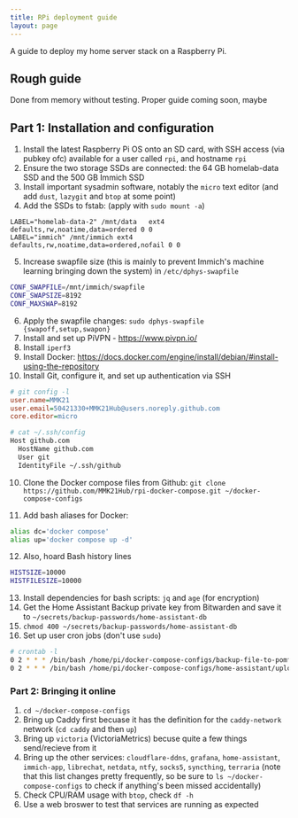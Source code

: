 ```yaml
---
title: RPi deployment guide
layout: page
---
```


A guide to deploy my home server stack on a Raspberry Pi.

## Rough guide

Done from memory without testing. Proper guide coming soon, maybe

## Part 1: Installation and configuration

1. Install the latest Raspberry Pi OS onto an SD card, with SSH access (via pubkey ofc) available for a user called `rpi`, and hostname `rpi`
2. Ensure the two storage SSDs are connected: the 64 GB homelab-data SSD and the 500 GB Immich SSD
3. Install important sysadmin software, notably the `micro` text editor (and add `dust`, `lazygit` and `btop` at some point)
4. Add the SSDs to fstab: (apply with `sudo mount -a`)
```fstab
LABEL="homelab-data-2" /mnt/data   ext4 defaults,rw,noatime,data=ordered 0 0
LABEL="immich" /mnt/immich ext4 defaults,rw,noatime,data=ordered,nofail 0 0
```
5. Increase swapfile size (this is mainly to prevent Immich's machine learning bringing down the system) in `/etc/dphys-swapfile`
```bash
CONF_SWAPFILE=/mnt/immich/swapfile
CONF_SWAPSIZE=8192
CONF_MAXSWAP=8192
```
6. Apply the swapfile changes: `sudo dphys-swapfile {swapoff,setup,swapon}`
7. Install and set up PiVPN - <https://www.pivpn.io/>
7. Install `iperf3`
8. Install Docker: https://docs.docker.com/engine/install/debian/#install-using-the-repository
9. Install Git, configure it, and set up authentication via SSH
```ini
# git config -l
user.name=MMK21
user.email=50421330+MMK21Hub@users.noreply.github.com
core.editor=micro
```
```bash
# cat ~/.ssh/config
Host github.com
  HostName github.com
  User git
  IdentityFile ~/.ssh/github
```
10. Clone the Docker compose files from Github: `git clone https://github.com/MMK21Hub/rpi-docker-compose.git ~/docker-compose-configs`

11. Add bash aliases for Docker:
```bash
alias dc='docker compose'
alias up='docker compose up -d'
```
12. Also, hoard Bash history lines
```bash
HISTSIZE=10000
HISTFILESIZE=10000
```
13. Install dependencies for bash scripts: `jq` and `age` (for encryption)
15. Get the Home Assistant Backup private key from Bitwarden and save it to `~/secrets/backup-passwords/home-assistant-db`
16. `chmod 400 ~/secrets/backup-passwords/home-assistant-db`
14. Set up user cron jobs (don't use `sudo`)
```bash
# crontab -l
0 2 * * * /bin/bash /home/pi/docker-compose-configs/backup-file-to-pomf.sh /mnt/data/terraria/worlds/ACMO-S3.wld.bak
0 2 * * * /bin/bash /home/pi/docker-compose-configs/home-assistant/upload-latest-backup.sh
```

### Part 2: Bringing it online

1. `cd ~/docker-compose-configs`
2. Bring up Caddy first becuase it has the definition for the `caddy-network` network (`cd caddy` and then `up`)
2. Bring up `victoria` (VictoriaMetrics) becuse quite a few things send/recieve from it
3. Bring up the other services: `cloudflare-ddns`, `grafana`, `home-assistant`, `immich-app`, `librechat`, `netdata`, `ntfy`, `socks5`, `syncthing`, `terraria` (note that this list changes pretty frequently, so be sure to `ls ~/docker-compose-configs` to check if anything's been missed accidentally)
5. Check CPU/RAM usage with `btop`, check `df -h`
6. Use a web broswer to test that services are running as expected 